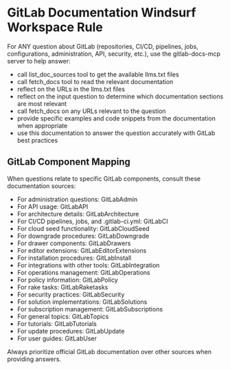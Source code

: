 # GitLab Documentation Windsurf Workspace Rule

For ANY question about GitLab (repositories, CI/CD, pipelines, jobs, configurations, administration, API, security, etc.), use the gitlab-docs-mcp server to help answer:

- call list_doc_sources tool to get the available llms.txt files
- call fetch_docs tool to read the relevant documentation
- reflect on the URLs in the llms.txt files
- reflect on the input question to determine which documentation sections are most relevant
- call fetch_docs on any URLs relevant to the question
- provide specific examples and code snippets from the documentation when appropriate
- use this documentation to answer the question accurately with GitLab best practices

## GitLab Component Mapping

When questions relate to specific GitLab components, consult these documentation sources:

- For administration questions: GitLabAdmin
- For API usage: GitLabAPI
- For architecture details: GitLabArchitecture
- For CI/CD pipelines, jobs, and .gitlab-ci.yml: GitLabCI
- For cloud seed functionality: GitLabCloudSeed
- For downgrade procedures: GitLabDowngrade
- For drawer components: GitLabDrawers
- For editor extensions: GitLabEditorExtensions
- For installation procedures: GitLabInstall
- For integrations with other tools: GitLabIntegration
- For operations management: GitLabOperations
- For policy information: GitLabPolicy
- For rake tasks: GitLabRaketasks
- For security practices: GitLabSecurity
- For solution implementations: GitLabSolutions
- For subscription management: GitLabSubscriptions
- For general topics: GitLabTopics
- For tutorials: GitLabTutorials
- For update procedures: GitLabUpdate
- For user guides: GitLabUser

Always prioritize official GitLab documentation over other sources when providing answers.

